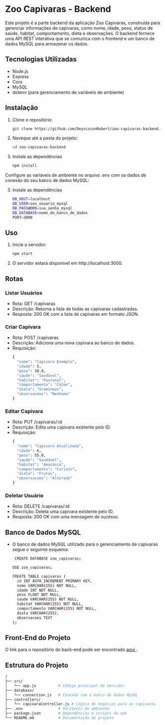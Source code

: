 # Zoo Capivaras - Backend
Este projeto é a parte backend da aplicação Zoo Capivaras, construída para gerenciar informações de capivaras, como nome, idade, peso, status de saúde, habitat, comportamento, dieta e observações. O backend fornece uma API REST interativa que se comunica com o frontend e um banco de dados MySQL para armazenar os dados.

## Tecnologias Utilizadas
* Node.js
* Express
* Cors
* MySQL
* dotenv (para gerenciamento de variáveis de ambiente)

## Instalação
1. Clone o repositório:
   ```sh
   git clone https://github.com/DeyvissonRobert/zoo-capivaras-backend.git

2. Naveque até a pasta do projeto: 
    ```sh
    cd zoo-capivaras-backend

3. Instale as dependências 
    ```sh
    npm install

Configure as variáveis de ambiente no arquivo .env com os dados de conexão do seu banco de dados MySQL: 

3. Instale as dependências 
    ```sh
    DB_HOST=localhost
    DB_USER=seu_usuario_mysql
    DB_PASSWORD=sua_senha_mysql
    DB_DATABASE=nome_do_banco_de_dados
    PORT=3000

## Uso

1. Inicie o servidor:
   ```sh
   npm start

2. O servidor estará disponível em http://localhost:3000.

## Rotas
### Listar Usuários
* Rota: GET /capivaras
* Descrição: Retorna a lista de todas as capivaras cadastradas.
* Resposta: 200 OK com a lista de capivaras em formato JSON.

### Criar Capivara
* Rota: POST /capivaras
* Descrição: Adiciona uma nova capivara ao banco de dados.
* Requisição:
  ```sh
  {
    "nome": "Capivara Exemplo",
    "idade": 5,
    "peso": 50.0,
    "saude": "Saudável",
    "habitat": "Pantanal",
    "comportamento": "Calmo",
    "dieta": "Gramíneas",
    "observacoes": "Nenhuma"
  }


### Editar Capivara
* Rota: PUT /capivaras/:id
* Descrição: Edita uma capivara existente pelo ID.
* Requisição:
  ```sh
  {
    "nome": "Capivara Atualizada",
    "idade": 6,
    "peso": 55.0,
    "saude": "Saudável",
    "habitat": "Amazônia",
    "comportamento": "Curioso",
    "dieta": "Frutas",
    "observacoes": "Alterado"
  }


### Deletar Usuário
* Rota: DELETE /capivaras/:id
* Descrição: Deleta uma capivara existente pelo ID.
* Resposta: 200 OK com uma mensagem de sucesso.

  
## Banco de Dados MySQL
* O banco de dados MySQL utilizado para o gerenciamento de capivaras segue o seguinte esquema:
  ```sh 
   CREATE DATABASE zoo_capivaras;

  USE zoo_capivaras;

  CREATE TABLE capivaras (
    id INT AUTO_INCREMENT PRIMARY KEY,
    nome VARCHAR(255) NOT NULL,
    idade INT NOT NULL,
    peso FLOAT NOT NULL,
    saude VARCHAR(255) NOT NULL,
    habitat VARCHAR(255) NOT NULL,
    comportamento VARCHAR(255) NOT NULL,
    dieta VARCHAR(255),
    observacoes TEXT
  );

## Front-End do Projeto
O link para o repositório do back-end pode ser encontrado  <a href="https://github.com/DeyvissonRobert/zoo-capivaras-frontend" > aqui </a>.

## Estrutura do Projeto
 ```sh
/
├── src/
│   └── app.js          # Código principal do servidor
├── database/
│   └── connection.js   # Conexão com o banco de dados MySQL
├── controllers/
│   └── capivaraController.js # Lógica de negócios para as capivaras
├── .env                # Variáveis de ambiente
├── package.json        # Dependências e scripts do npm
└── README.md           # Documentação do projeto

